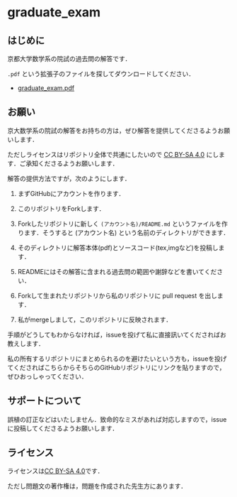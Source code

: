 # graduate_exam

## はじめに

京都大学数学系の院試の過去問の解答です．

`.pdf` という拡張子のファイルを探してダウンロードしてください．

- [graduate_exam.pdf](/Seasawher/graduate_exam.pdf)

## お願い

京大数学系の院試の解答をお持ちの方は，ぜひ解答を提供してくださるようお願いします．

ただしライセンスはリポジトリ全体で共通にしたいので [CC BY-SA 4.0](https://creativecommons.org/licenses/by-sa/4.0/deed.ja) にします．ご承知くださるようお願いします．

解答の提供方法ですが，次のようにします．

1. まずGitHubにアカウントを作ります．

1. このリポジトリをForkします．

2. Forkしたリポジトリに新しく `(アカウント名)/README.md` というファイルを作ります．そうすると (アカウント名) という名前のディレクトリができます．
 
3. そのディレクトリに解答本体(pdf)とソースコード(tex,imgなど)を投稿します．

4. READMEにはその解答に含まれる過去問の範囲や謝辞などを書いてください．

5. Forkして生まれたリポジトリから私のリポジトリに pull request を出します．

6. 私がmergeしまして，このリポジトリに反映されます．

手順がどうしてもわからなければ，issueを投げて私に直接訊いてくださればお教えします．

私の所有するリポジトリにまとめられるのを避けたいという方も，issueを投げてくださればこちらからそちらのGitHubリポジトリにリンクを貼りますので，ぜひおっしゃってください．

## サポートについて

誤植の訂正などはいたしません．致命的なミスがあれば対応しますので，issueに投稿してくださるようお願いします．

## ライセンス

ライセンスは[CC BY-SA 4.0](https://creativecommons.org/licenses/by-sa/4.0/deed.ja)です．

ただし問題文の著作権は，問題を作成された先生方にあります．




